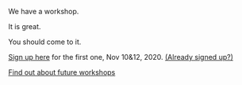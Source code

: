 We have a workshop.

It is great.

You should come to it.

[Sign up here](http://exploreddd.com/workshops/jessica-kerr-kent-beck.html) for the first one, Nov 10&12, 2020. [(Already signed up?)](nov20)

[Find out about future workshops](https://jessitron.ck.page/8211ec5d1a)

<script async data-uid="8211ec5d1a" src="https://jessitron.ck.page/8211ec5d1a/index.js"></script>